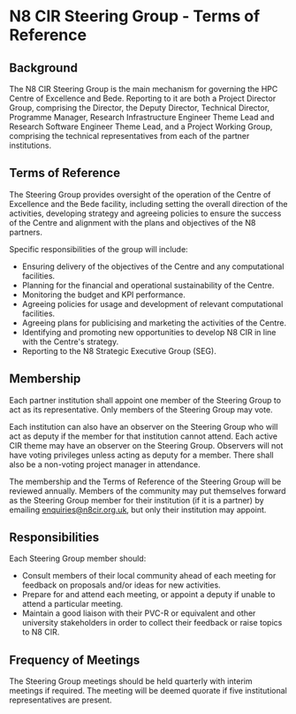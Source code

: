# N8 CIR Steering Group - Terms of Reference

## Background
The N8 CIR Steering Group is the main mechanism for governing the HPC 
Centre of Excellence and Bede. Reporting to it are both a Project Director Group, comprising the Director, the Deputy 
Director, Technical Director, Programme Manager, Research Infrastructure Engineer Theme Lead and Research Software 
Engineer Theme Lead, and a Project Working Group, comprising the technical representatives from each of the partner 
institutions. 

## Terms of Reference
The Steering Group provides oversight of the operation of the Centre of Excellence and the Bede facility, including 
setting the overall direction of the activities, developing strategy and agreeing policies to ensure the success of 
the Centre and alignment with the plans and objectives of the N8 partners. 

Specific responsibilities of the group will include:
- Ensuring delivery of the objectives of the Centre and any computational facilities.
- Planning for the financial and operational sustainability of the Centre.
- Monitoring the budget and KPI performance.
- Agreeing policies for usage and development of relevant computational facilities.
- Agreeing plans for publicising and marketing the activities of the Centre.
- Identifying and promoting new opportunities to develop N8 CIR in line with the Centre's strategy.
- Reporting to the N8 Strategic Executive Group (SEG).

## Membership
Each partner institution shall appoint one member of the Steering Group to act as its representative. Only members 
of the Steering Group may vote.

Each institution can also have an observer on the Steering Group who will act as deputy if the member for that 
institution cannot attend. Each active CIR theme may have an observer on the Steering Group.  Observers will not 
have voting privileges unless acting as deputy for a member.  There shall also be a non-voting project manager in 
attendance.

The membership and the Terms of Reference of the Steering Group will be reviewed annually.  Members of the community 
may put themselves forward as the Steering Group member for their institution (if it is a partner) by emailing 
enquiries@n8cir.org.uk, but only their institution may appoint.

## Responsibilities
Each Steering Group member should:
- Consult members of their local community ahead of each meeting for feedback on proposals and/or ideas for new 
activities.
- Prepare for and attend each meeting, or appoint a deputy if unable to attend a particular meeting.
- Maintain a good liaison with their PVC-R or equivalent and other university stakeholders in order to collect their 
feedback or raise topics to N8 CIR.

## Frequency of Meetings
The Steering Group meetings should be held quarterly with interim meetings if required.  The meeting will be 
deemed quorate if five institutional representatives are present.
